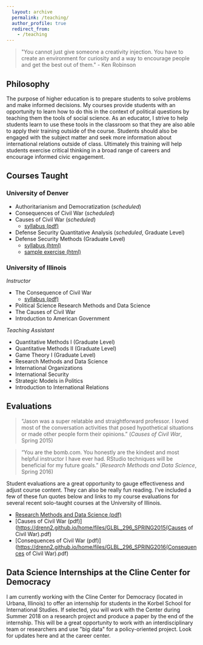 ```yaml
---
  layout: archive
  permalink: /teaching/
  author_profile: true
  redirect_from:
    - /teaching
---
```


> "You cannot just give someone a creativity injection. You have to create an environment for curiosity and a way to encourage people and get the best out of them." - Ken Robinson

## Philosophy
The purpose of higher education is to prepare students to solve problems and make informed decisions. My courses provide students with an opportunity to learn how to do this in the context of political questions by teaching them the tools of social science. As an educator, I strive to help students learn to use these tools in the classroom so that they are also able to apply their training outside of the course. Students should also be engaged with the subject matter and seek more information about international relations outside of class. Ultimately this training will help students exercise critical thinking in a broad range of careers and encourage informed civic engagement.  


## Courses Taught
### University of Denver  
- Authoritarianism and Democratization (_scheduled_) 
- Consequences of Civil War (_scheduled_)
- Causes of Civil War (_scheduled_)
  * [syllabus (pdf)](https://drenn2.github.io/home/files/syllabus-causescw-spring2018.pdf)
- Defense Security Quantitative Analysis (_scheduled_, Graduate Level)
- Defense Security Methods (Graduate Level)
  * [syllabus (html)](https://drenn2.github.io/home/files/syllabus-dsm-fall2017-html.html)
  * [sample exercise (html)](https://drenn2.github.io/home/files/1-data-management-venezuela.html)
  
   
### University of Illinois 
_Instructor_  
- The Consequence of Civil War 
  * [syllabus (pdf)](https://drenn2.github.io/home/files/GLBL296_Syllabus_Spring2017.pdf)
- Political Science Research Methods and Data Science
- The Causes of Civil War 
- Introduction to American Government

_Teaching Assistant_  
- Quantitative Methods I (Graduate Level)
- Quantitative Methods II (Graduate Level)
- Game Theory I (Graduate Level)
- Research Methods and Data Science
- International Organizations
- International Security
- Strategic Models in Politics
- Introduction to International Relations 

## Evaluations

> “Jason was a super relatable and straightforward professor. I loved most of the conversation activities that posed hypothetical situations or made other people form their opinions.” (_Causes of Civil War_, Spring 2015)  

> “You are the bomb.com. You honestly are the kindest and most helpful instructor I have ever had. RStudio techniques will be beneficial for my future goals.” (_Research Methods and Data Science_, Spring 2016)  

Student evaluations are a great opportunity to gauge effectiveness and adjust course content. They can also be really fun reading. I've included a few of these fun quotes below and links to my course evaluations for several recent solo-taught courses at the University of Illinois.  

- [Research Methods and Data Science (pdf)](https://drenn2.github.io/home/files/PS_230_SPRING2016_Indep.pdf)
- [Causes of Civil War (pdf)](https://drenn2.github.io/home/files/GLBL_296_SPRING2015(Causes of Civil War).pdf)
- [Consequences of Civil War (pdf)](https://drenn2.github.io/home/files/GLBL_296_SPRING2016(Consequences of Civil War).pdf)

## Data Science Internships at the Cline Center for Democracy
I am currently working with the Cline Center for Democracy (located in Urbana, Illinois) to offer an internship for students in the Korbel School for International Studies. If selected, you will work with the Center during Summer 2018 on a research project and produce a paper by the end of the internship. This will be a great opportunity to work with an interdisciplinary team or researchers and use "big data" for a policy-oriented project. Look for updates here and at the career center.  

